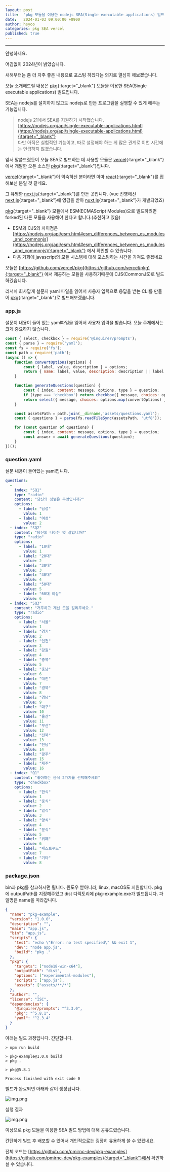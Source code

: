 ```yaml
---
layout: post
title:  "pkg 모듈을 이용한 nodejs SEA(Single executable applications) 빌드"
date:   2024-01-03 09:00:00 +0900
author: hsyoo
categories: pkg SEA vercel
published: true
---
```

<hr>

안녕하세요.

어김없이 2024년이 밝았습니다.

새해부터는 좀 더 자주 좋은 내용으로 포스팅 하겠다는 의지로 열심히 해보겠습니다.

오늘 소개해드릴 내용은 [pkg](https://www.npmjs.com/package/pkg){:target="_blank"} 모듈을 이용한 SEA(Single executable applications) 빌드입니다.

SEA는 nodejs를 설치하지 않고도 nodejs로 만든 프로그램을 실행할 수 있게 해주는 기능입니다.

> nodejs 21에서 SEA를 지원하기 시작했습니다. 
> [https://nodejs.org/api/single-executable-applications.html](https://nodejs.org/api/single-executable-applications.html){:target="_blank"}  
> 다만 아직은 실험적인 기능이고, 
> 따로 설정해야 하는 게 많은 관계로 이번 시간에는 언급하지 않겠습니다.


앞서 말씀드렸듯이 오늘 SEA로 빌드하는 데 사용할 모듈은 [vercel](https://vercel.com/){:target="_blank"}에서 개발한 오픈 소스인 [pkg](https://www.npmjs.com/package/pkg){:target="_blank"}입니다.

[vercel](https://vercel.com/){:target="_blank"}이 익숙하신 분이라면 아마 [react](https://react.dev/){:target="_blank"}를 접해보신 분일 것 같네요.

그 유명한 [next.js](https://nextjs.org/){:target="_blank"}를 만든 곳입니다. (vue 진영에선 [next.js](https://nextjs.org/){:target="_blank"}에 영감을 받아 [nuxt.js](https://nuxtjs.org/){:target="_blank"}가 개발되었죠)

[pkg](https://www.npmjs.com/package/pkg){:target="_blank"} 모듈에서 ESM(ECMAScript Modules)으로 빌드하려면 forked된 다른 모듈을 사용해야 한다고 합니다.(추천하고 있음)

- ESM과 CJS의 차이점은 [https://nodejs.org/api/esm.html#esm_differences_between_es_modules_and_commonjs](https://nodejs.org/api/esm.html#esm_differences_between_es_modules_and_commonjs){:target="_blank"} 에서 확인할 수 있습니다.
- 다음 기회에 javascript의 모듈 시스템에 대해 포스팅하는 시간을 가져도 좋겠네요

오늘은 [https://github.com/vercel/pkg](https://github.com/vercel/pkg){:target="_blank"} 에서 제공하는 모듈을 사용하기때문에 CJS(CommonJS)로 빌드하겠습니다.


리서치 회사답게 설문지 yaml 파일을 읽어서 사용자 입력으로 응답을 받는 CLI를 만들어 [pkg](https://www.npmjs.com/package/pkg){:target="_blank"}로 빌드해보겠습니다.

### app.js

설문지 내용이 들어 있는 yaml파일을 읽어서 사용자 입력을 받습니다.
오늘 주제에서는 크게 중요하지 않습니다.

```javascript
const { select, checkbox } = require('@inquirer/prompts');
const { parse } = require('yaml');
const fs = require('fs');
const path = require('path');
(async () => {
    function convertOptions(options) {
        const { label, value, description } = options;
        return { name: label, value, description: description || label };
    }

    function generateQuestions(question) {
        const { index, content: message, options, type } = question;
        if (type === 'checkbox') return checkbox({ message, choices: options.map(convertOptions) });
        return select({ message, choices: options.map(convertOptions) });
    }

    const assetsPath = path.join(__dirname,'assets/questions.yaml');
    const { questions } = parse(fs.readFileSync(assetsPath, 'utf8'));

    for (const question of questions) {
        const { index, content: message, options, type } = question;
        const answer = await generateQuestions(question);
    }
})();

```

### question.yaml

설문 내용이 들어있는 yaml입니다. 

```yaml
questions:
  -
    index: "SQ1"
    type: "radio"
    content: "당신의 성별은 무엇입니까?"
    options:
      - label: "남성"
        value: 1
      - label: "여성"
        value: 2
  - index: "SQ2"
    content: "당신의 나이는 몇 살입니까?"
    type: "radio"
    options:
      - label: "10대"
        value: 1
      - label: "20대"
        value: 2
      - label: "30대"
        value: 3
      - label: "40대"
        value: 4
      - label: "50대"
        value: 5
      - label: "60대 이상"
        value: 6
  - index: "SQ3"
    content: "거주하고 계신 곳을 알려주세요."
    type: "radio"
    options:
      - label: "서울"
        value: 1
      - label: "경기"
        value: 2
      - label: "인천"
        value: 3
      - label: "강원"
        value: 4
      - label: "충북"
        value: 5
      - label: "충남"
        value: 6
      - label: "대전"
        value: 7
      - label: "경북"
        value: 8
      - label: "경남"
        value: 9
      - label: "대구"
        value: 10
      - label: "울산"
        value: 11
      - label: "부산"
        value: 12
      - label: "전북"
        value: 13
      - label: "전남"
        value: 14
      - label: "광주"
        value: 15
      - label: "제주"
        value: 16
  - index: "Q1"
    content: "좋아하는 음식 2가지를 선택해주세요"
    type: "checkbox"
    options:
      - label: "한식"
        value: 1
      - label: "중식"
        value: 2
      - label: "일식"
        value: 3
      - label: "양식"
        value: 4
      - label: "분식"
        value: 5
      - label: "뷔페"
        value: 6
      - label: "패스트푸드"
        value: 7
      - label: "기타"
        value: 8
```

### package.json

bin과 pkg를 참고하시면 됩니다.
윈도우 뿐아니라, linux, macOS도 지원합니다.
pkg에 outputPath를 지정해주었고 dist 디렉토리에 pkg-example.exe가 빌드됩니다.
파일명은 name을 따라갑니다.

```json
{
  "name": "pkg-example",
  "version": "1.0.0",
  "description": "",
  "main": "app.js",
  "bin": "app.js",
  "scripts": {
    "test": "echo \"Error: no test specified\" && exit 1",
    "dev": "node app.js",
    "build": "pkg ."
  },
  "pkg": {
    "targets": ["node18-win-x64"],
    "outputPath": "dist",
    "options": ["experimental-modules"],
    "scripts": ["app.js"],
    "assets": ["assets/**/*"]
  },
  "author": "",
  "license": "ISC",
  "dependencies": {
    "@inquirer/prompts": "^3.3.0",
    "pkg": "^5.8.1",
    "yaml": "^2.3.4"
  }
}

```

아래는 빌드 과정입니다. 간단합니다.
```shell
> npm run build

> pkg-example@1.0.0 build
> pkg .

> pkg@5.8.1

Process finished with exit code 0
```

빌드가 완료되면 아래와 같이 생성됩니다.

![img.png](/assets/images/hsyoo/img_20240104.png)


실행 결과

![img.png](/assets/images/hsyoo/img_20240104_1.png)

이상으로 pkg 모듈을 이용한 SEA 빌드 방법에 대해 공유드렸습니다.

간단하게 빌드 후 배포할 수 있어서 개인적으로는 굉장히 유용하게 쓸 수 있겠네요.

전체 코드는 [https://github.com/pmirnc-dev/pkg-examples](https://github.com/pmirnc-dev/pkg-examples){:target="_blank"}에서 확인하실 수 있습니다.
